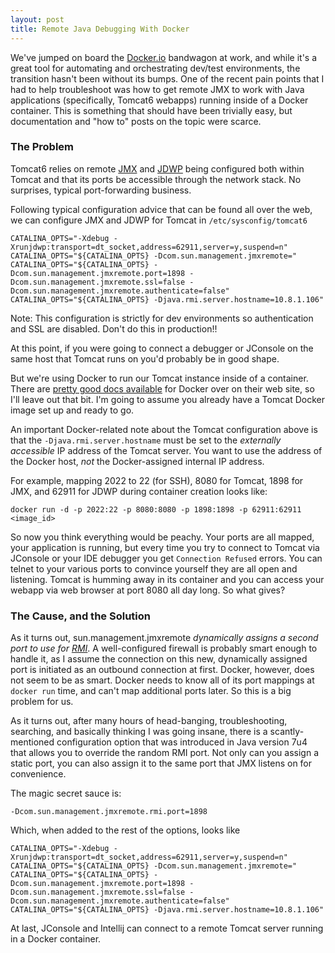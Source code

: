 ```yaml
---
layout: post
title: Remote Java Debugging With Docker
---
```


We've jumped on board the [Docker.io](https://www.docker.io) bandwagon at work, and while it's a great tool for automating and orchestrating dev/test environments, the transition hasn't been without its bumps. One of the recent pain points that I had to help troubleshoot was how to get remote JMX to work with Java applications (specifically, Tomcat6 webapps) running inside of a Docker container. This is something that should have been trivially easy, but documentation and "how to" posts on the topic were scarce.

### The Problem

Tomcat6 relies on remote [JMX](http://en.wikipedia.org/wiki/Java_Management_Extensions) and [JDWP](http://docs.oracle.com/javase/7/docs/technotes/guides/jpda/jdwp-spec.html) being configured both within Tomcat and that its ports be accessible through the network stack. No surprises, typical port-forwarding business. 

Following typical configuration advice that can be found all over the web, we can configure JMX and JDWP for Tomcat in `/etc/sysconfig/tomcat6`

```
CATALINA_OPTS="-Xdebug -Xrunjdwp:transport=dt_socket,address=62911,server=y,suspend=n"
CATALINA_OPTS="${CATALINA_OPTS} -Dcom.sun.management.jmxremote="
CATALINA_OPTS="${CATALINA_OPTS} -Dcom.sun.management.jmxremote.port=1898 -Dcom.sun.management.jmxremote.ssl=false -Dcom.sun.management.jmxremote.authenticate=false"
CATALINA_OPTS="${CATALINA_OPTS} -Djava.rmi.server.hostname=10.8.1.106"
```

Note: This configuration is strictly for dev environments so authentication and SSL are disabled. Don't do this in production!!

At this point, if you were going to connect a debugger or JConsole on the same host that Tomcat runs on you'd probably be in good shape.

But we're using Docker to run our Tomcat instance inside of a container. There are [pretty good docs available](https://docs.docker.com/userguide/) for Docker over on their web site, so I'll leave out that bit. I'm going to assume you already have a Tomcat Docker image set up and ready to go.

An important Docker-related note about the Tomcat configuration above is that the `-Djava.rmi.server.hostname` must be set to the *externally accessible* IP address of the Tomcat server. You want to use the address of the Docker host, *not* the Docker-assigned internal IP address.

For example, mapping 2022 to 22 (for SSH), 8080 for Tomcat, 1898 for JMX, and 62911 for JDWP during container creation looks like:

```
docker run -d -p 2022:22 -p 8080:8080 -p 1898:1898 -p 62911:62911 <image_id>
```

So now you think everything would be peachy. Your ports are all mapped, your application is running, but every time you try to connect to Tomcat via JConsole or your IDE debugger you get `Connection Refused` errors. You can telnet to your various ports to convince yourself they are all open and listening. Tomcat is humming away in its container and you can access your webapp via web browser at port 8080 all day long. So what gives?

### The Cause, and the Solution

As it turns out, sun.management.jmxremote *dynamically assigns a second port to use for [RMI](http://en.wikipedia.org/wiki/Java_remote_method_invocation)*. A well-configured firewall is probably smart enough to handle it, as I assume the connection on this new, dynamically assigned port is initiated as an outbound connection at first. Docker, however, does not seem to be as smart. Docker needs to know all of its port mappings at `docker run` time, and can't map additional ports later. So this is a big problem for us.

As it turns out, after many hours of head-banging, troubleshooting, searching, and basically thinking I was going insane, there is a scantly-mentioned configuration option that was introduced in Java version 7u4 that allows you to override the random RMI port. Not only can you assign a static port, you can also assign it to the same port that JMX listens on for convenience.

The magic secret sauce is:

```
-Dcom.sun.management.jmxremote.rmi.port=1898
```

Which, when added to the rest of the options, looks like

```
CATALINA_OPTS="-Xdebug -Xrunjdwp:transport=dt_socket,address=62911,server=y,suspend=n"
CATALINA_OPTS="${CATALINA_OPTS} -Dcom.sun.management.jmxremote="
CATALINA_OPTS="${CATALINA_OPTS} -Dcom.sun.management.jmxremote.port=1898 -Dcom.sun.management.jmxremote.ssl=false -Dcom.sun.management.jmxremote.authenticate=false"
CATALINA_OPTS="${CATALINA_OPTS} -Djava.rmi.server.hostname=10.8.1.106"
```

At last, JConsole and Intellij can connect to a remote Tomcat server running in a Docker container.